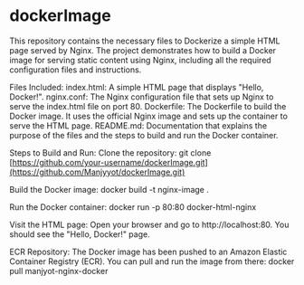 # dockerImage
This repository contains the necessary files to Dockerize a simple HTML page served by Nginx. The project demonstrates how to build a Docker image for serving static content using Nginx, including all the required configuration files and instructions.

Files Included:
index.html: A simple HTML page that displays "Hello, Docker!".
nginx.conf: The Nginx configuration file that sets up Nginx to serve the index.html file on port 80.
Dockerfile: The Dockerfile to build the Docker image. It uses the official Nginx image and sets up the container to serve the HTML page.
README.md: Documentation that explains the purpose of the files and the steps to build and run the Docker container.

Steps to Build and Run:
Clone the repository:
git clone [https://github.com/your-username/dockerImage.git](https://github.com/Manjyyot/dockerImage.git)

Build the Docker image:
docker build -t nginx-image .

Run the Docker container:
docker run -p 80:80 docker-html-nginx

Visit the HTML page: Open your browser and go to http://localhost:80. You should see the "Hello, Docker!" page.

ECR Repository:
The Docker image has been pushed to an Amazon Elastic Container Registry (ECR). You can pull and run the image from there:
docker pull manjyot-nginx-docker
